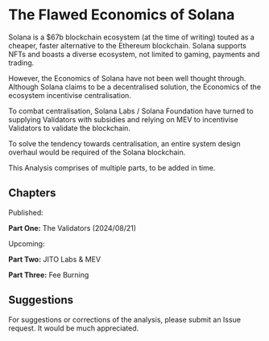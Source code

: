 # The Flawed Economics of Solana

Solana is a $67b blockchain ecosystem (at the time of writing) touted as a cheaper, faster alternative to the Ethereum blockchain. Solana supports NFTs and boasts a diverse ecosystem, not limited to gaming, payments and trading.

However, the Economics of Solana have not been well thought through. Although Solana claims to be a decentralised solution, the Economics of the ecosystem incentivise centralisation.

To combat centralisation, Solana Labs / Solana Foundation have turned to supplying Validators with subsidies and relying on MEV to incentivise Validators to validate the blockchain.

To solve the tendency towards centralisation, an entire system design overhaul would be required of the Solana blockchain.

This Analysis comprises of multiple parts, to be added in time.

## Chapters

Published:

**Part One:** The Validators (2024/08/21)


Upcoming:

**Part Two:** JITO Labs & MEV

**Part Three:** Fee Burning

## Suggestions

For suggestions or corrections of the analysis, please submit an Issue request. It would be much appreciated.
